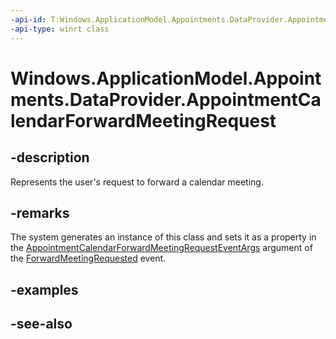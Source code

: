 ```yaml
---
-api-id: T:Windows.ApplicationModel.Appointments.DataProvider.AppointmentCalendarForwardMeetingRequest
-api-type: winrt class
---
```


<!-- Class syntax.
public class AppointmentCalendarForwardMeetingRequest : Windows.ApplicationModel.Appointments.DataProvider.IAppointmentCalendarForwardMeetingRequest
-->

# Windows.ApplicationModel.Appointments.DataProvider.AppointmentCalendarForwardMeetingRequest

## -description
Represents the user's request to forward a calendar meeting.

## -remarks
The system generates an instance of this class and sets it as a property in the [AppointmentCalendarForwardMeetingRequestEventArgs](appointmentcalendarforwardmeetingrequesteventargs.md) argument of the [ForwardMeetingRequested](appointmentdataproviderconnection_forwardmeetingrequested.md) event.

## -examples

## -see-also
